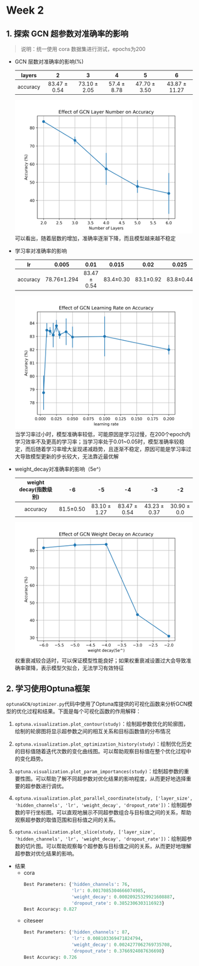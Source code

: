 # Week 2
## 1. 探索 GCN 超参数对准确率的影响
> 说明：统一使用 cora 数据集进行测试，epochs为200

- GCN 层数对准确率的影响(%)

    | layers |    2    |    3    |    4    |    5    |    6    |
    |:------:|:-------:|:-------:|:-------:|:-------:|:-------:|
    |accuracy| 83.47 ± 0.54  | 73.10 ± 2.05  | 57.4 ± 8.78  | 47.70 ± 3.50  | 43.87 ± 11.27  |

    ![Alt text](<Effect of GCN Layer Number on Accuracy.png>)
    可以看出，随着层数的增加，准确率逐渐下降，而且模型越来越不稳定

- 学习率对准确率的影响

    | lr     | 0.005   | 0.01    |0.015    | 0.02    | 0.025   |  0.03 | 0.04 | 0.05 | 0.1 | 0.2 |
    |:------:|:-------:|:-------:|:-------:|:-------:|:-------:|:-----:|:-:|:-:|:-:|:-:|
    |accuracy| 78.76±1.294  | 83.47 ± 0.54  | 83.4±0.30  | 83.1±0.92  | 83.8±0.44 | 83.13 ± 0.30 | 83.35 ± 1.00 | 82.95 ± 0.79 | 83.0 ± 1.5 | 82.0 ± 0.36 |

    ![Alt text](<Effect of GCN Learning Rate on Accuracy.png>)
    当学习率过小时，模型准确率较低，可能原因是学习过慢，在200个epoch内学习效率不及更高的学习率；当学习率处于0.01~0.05时，模型准确率较稳定，而后随着学习率增大呈现递减趋势，且逐渐不稳定，原因可能是学习率过大导致模型更新的步长较大，无法靠近最优解

- weight_decay对准确率的影响（5e^）

    | weight decay(指数级别) | -6 | -5 | -4 | -3 | -2 |
    |:------:|:-------:|:-------:|:-------:|:-------:|:-------:|
    |accuracy| 81.5±0.50 | 83.10 ± 1.27 | 83.47 ± 0.54 | 43.23 ± 0.37 | 30.90 ± 0.0 |

    ![Alt text](<Effect of GCN Weight Decay on Accuracy.png>)
    权重衰减较合适时，可以保证模型性能良好；如果权重衰减设置过大会导致准确率骤降，表示模型欠拟合，无法学习有效特征
    
## 2. 学习使用Optuna框架
`optunaGCN/optimizer.py`代码中使用了Optuna库提供的可视化函数来分析GCN模型的优化过程和结果。下面是每个可视化函数的作用解释：

1. `optuna.visualization.plot_contour(study)`：绘制超参数优化的轮廓图，绘制的轮廓图将显示超参数之间的相互关系和目标函数值的分布情况

2. `optuna.visualization.plot_optimization_history(study)`：绘制优化历史的目标值随着迭代次数的变化曲线图。可以帮助观察目标值在整个优化过程中的变化趋势。

3. `optuna.visualization.plot_param_importances(study)`：绘制超参数的重要性图。可以帮助了解不同超参数对优化结果的影响程度，从而更好地选择重要的超参数进行调优。

4. `optuna.visualization.plot_parallel_coordinate(study, ['layer_size', 'hidden_channels', 'lr', 'weight_decay', 'dropout_rate'])`：绘制超参数的平行坐标图。可以直观地展示不同超参数组合与目标值之间的关系，帮助观察超参数的取值范围和目标值之间的关系。

5. `optuna.visualization.plot_slice(study, ['layer_size', 'hidden_channels', 'lr', 'weight_decay', 'dropout_rate'])`：绘制超参数的切片图。可以帮助观察每个超参数与目标值之间的关系，从而更好地理解超参数对优化结果的影响。


- 结果
  - cora
    ``` python
    Best Parameters: {'hidden_channels': 76, 
                      'lr': 0.0017085304666074985, 
                      'weight_decay': 0.00020925329921608887, 
                      'dropout_rate': 0.3852306303116923}
    Best Accuracy: 0.827
    ```
  - citeseer
    ``` python
    Best Parameters: {'hidden_channels': 87, 
                      'lr': 0.008103369471824794, 
                      'weight_decay': 0.0024277062769735708, 
                      'dropout_rate': 0.3766924087636698}
    Best Accuracy: 0.726
    ```
